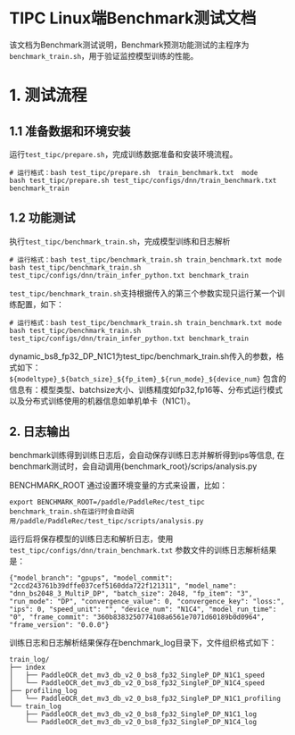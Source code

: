# TIPC Linux端Benchmark测试文档

该文档为Benchmark测试说明，Benchmark预测功能测试的主程序为`benchmark_train.sh`，用于验证监控模型训练的性能。

# 1. 测试流程
## 1.1 准备数据和环境安装
运行`test_tipc/prepare.sh`，完成训练数据准备和安装环境流程。

```shell
# 运行格式：bash test_tipc/prepare.sh  train_benchmark.txt  mode
bash test_tipc/prepare.sh test_tipc/configs/dnn/train_benchmark.txt benchmark_train
```

## 1.2 功能测试
执行`test_tipc/benchmark_train.sh`，完成模型训练和日志解析

```shell
# 运行格式：bash test_tipc/benchmark_train.sh train_benchmark.txt mode
bash test_tipc/benchmark_train.sh test_tipc/configs/dnn/train_infer_python.txt benchmark_train
```

`test_tipc/benchmark_train.sh`支持根据传入的第三个参数实现只运行某一个训练配置，如下：
```shell
# 运行格式：bash test_tipc/benchmark_train.sh train_benchmark.txt mode
bash test_tipc/benchmark_train.sh test_tipc/configs/dnn/train_infer_python.txt benchmark_train 
```
dynamic_bs8_fp32_DP_N1C1为test_tipc/benchmark_train.sh传入的参数，格式如下：
`${modeltype}_${batch_size}_${fp_item}_${run_mode}_${device_num}`
包含的信息有：模型类型、batchsize大小、训练精度如fp32,fp16等、分布式运行模式以及分布式训练使用的机器信息如单机单卡（N1C1）。


## 2. 日志输出
benchmark训练得到训练日志后，会自动保存训练日志并解析得到ips等信息, 在benchmark测试时，会自动调用{benchmark_root}/scrips/analysis.py

BENCHMARK_ROOT 通过设置环境变量的方式来设置，比如：
```
export BENCHMARK_ROOT=/paddle/PaddleRec/test_tipc
benchmark_train.sh在运行时会自动调用/paddle/PaddleRec/test_tipc/scripts/analysis.py
```
运行后将保存模型的训练日志和解析日志，使用 `test_tipc/configs/dnn/train_benchmark.txt` 参数文件的训练日志解析结果是：

```
{"model_branch": "gpups", "model_commit": "2ccd243761b39dffe037cef5160dda722f121311", "model_name": "dnn_bs2048_3_MultiP_DP", "batch_size": 2048, "fp_item": "3", "run_mode": "DP", "convergence_value": 0, "convergence_key": "loss:", "ips": 0, "speed_unit": "", "device_num": "N1C4", "model_run_time": "0", "frame_commit": "360b8383250774108a6561e7071d60189b0d0964", "frame_version": "0.0.0"}
```

训练日志和日志解析结果保存在benchmark_log目录下，文件组织格式如下：
```
train_log/
├── index
│   ├── PaddleOCR_det_mv3_db_v2_0_bs8_fp32_SingleP_DP_N1C1_speed
│   └── PaddleOCR_det_mv3_db_v2_0_bs8_fp32_SingleP_DP_N1C4_speed
├── profiling_log
│   └── PaddleOCR_det_mv3_db_v2_0_bs8_fp32_SingleP_DP_N1C1_profiling
└── train_log
    ├── PaddleOCR_det_mv3_db_v2_0_bs8_fp32_SingleP_DP_N1C1_log
    └── PaddleOCR_det_mv3_db_v2_0_bs8_fp32_SingleP_DP_N1C4_log
```
